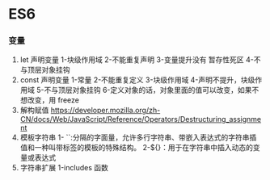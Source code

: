 # ES6

### 变量

1. let 声明变量
   1-块级作用域
   2-不能重复声明
   3-变量提升没有
   暂存性死区
   4-不与顶层对象挂钩
2. const 声明变量
   1-常量
   2-不能重复定义
   3-块级作用域
   4-声明不提升，块级作用域
   5-不与顶层对象挂钩
   6-定义对象的话，对象里面的值可以改变，如果不想改变，用 freeze
3. 解构赋值
   https://developer.mozilla.org/zh-CN/docs/Web/JavaScript/Reference/Operators/Destructuring_assignment
4. 模板字符串
   1- ``:分隔的字面量，允许多行字符串、带嵌入表达式的字符串插值和一种叫带标签的模板的特殊结构。
   2-${}：用于在字符串中插入动态的变量或表达式
5. 字符串扩展
   1-includes 函数
